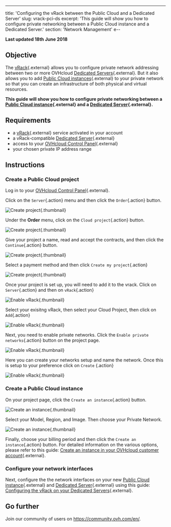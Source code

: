 ---
title: 'Configuring the vRack between the Public Cloud and a Dedicated Server'
slug: vrack-pci-ds
excerpt: 'This guide will show you how to configure private networking between a Public Cloud instance and a Dedicated Server.'
section: 'Network Management'
e--

**Last updated 18th June 2018**

## Objective

The [vRack](https://www.ovh.com.au/solutions/vrack/){.external} allows you to configure private network addressing between two or more OVHcloud [Dedicated Servers](https://www.ovh.com.au/dedicated_servers/){.external}. But it also allows you to add [Public Cloud instances](https://www.ovh.com.au/public-cloud/instances/){.external} to your private network so that you can create an infrastructure of both physical and virtual resources.

**This guide will show you how to configure private networking between a [Public Cloud instance](https://www.ovh.com.au/public-cloud/instances/){.external} and a [Dedicated Server](https://www.ovh.com.au/dedicated_servers/){.external}.**


## Requirements

* a [vRack](https://www.ovh.com.au/solutions/vrack/){.external} service activated in your account
* a vRack-compatible [Dedicated Server](https://www.ovh.com.au/dedicated_servers/){.external}
* access to your [OVHcloud Control Panel](https://ca.ovh.com/auth/?action=gotomanager){.external}
* your chosen private IP address range


## Instructions

### Create a Public Cloud project

Log in to your [OVHcloud Control Panel](https://ca.ovh.com/auth/?action=gotomanager){.external}.

Click on the `Server`{.action} menu and then click the `Order`{.action} button.

![Create project](images/pci-project-01_2020.png){.thumbnail}

Under the **Order** menu, click on the `Cloud project`{.action} button.

![Create project](images/pci-project-02_2020.png){.thumbnail}

Give your project a name, read and accept the contracts, and then click the `Continue`{.action} button.

![Create project](images/pci-project-03a_2020.png){.thumbnail}

Select a payment method and then click `Create my project`{.action}

![Create project](images/pci-project-03b_2020.png){.thumbnail}

Once your project is set up, you will need to add it to the vrack. Click on `Server`{.action} and then on `vRack`{.action}

![Enable vRack](images/pci-vrack-00_2020.png){.thumbnail}

Select your exisitng vRack, then select your Cloud Project, then click on `Add`{.action}

![Enable vRack](images/pci-vrack-00a_2020.png){.thumbnail}

Next,  you need to enable private networks. Click the `Enable private networks`{.action} button on the project page.

![Enable vRack](images/pci-vrack-01_2020.png){.thumbnail}

Here you can create your networks setup and name the network. Once this is setup to your preference click on `Create` {.action}

![Enable vRack](images/pci-vrack-02_2020.png){.thumbnail}

### Create a Public Cloud instance

On your project page, click the `Create an instance`{.action} button.

![Create an instance](images/pci-01_2020.png){.thumbnail}

Select your Model, Region, and Image. Then choose your Private Network.

![Create an instance](images/pci-02_2020.png){.thumbnail}

Finally, choose your billing period  and then click the `Create an instance`{.action} button. For detailed information on the various options, please refer to this guide: [Create an instance in your OVHcloud customer account](../public-cloud/create_an_instance_in_your_ovh_customer_account/){.external}.



### Configure your network interfaces

Next, configure the the network interfaces on your new [Public Cloud instance](https://www.ovh.com.au/public-cloud/instances/){.external} and [Dedicated Server](https://www.ovh.com.au/dedicated_servers/){.external} using this guide: [Configuring the vRack on your Dedicated Servers](../configuring-vrack-on-dedicated-servers/){.external}.


## Go further

Join our community of users on <https://community.ovh.com/en/>.
